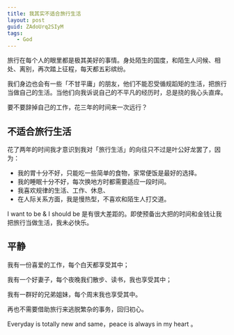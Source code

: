```yaml
---
title: 我其实不适合旅行生活
layout: post
guid: ZAdoUrq2SIyM
tags:
   - God
---
```


旅行在每个人的眼里都是极其美好的事情。身处陌生的国度，和陌生人问候、相处、离别，再次踏上征程，每天都五彩缤纷。

我们身边也会有一些「不甘平庸」的朋友，他们不能忍受循规蹈矩的生活，把旅行当做自己的生活。当他们向我诉说自己的不平凡的经历时，总是挠的我心头直痒。

要不要辞掉自己的工作，花三年的时间来一次远行？

## 不适合旅行生活

花了两年的时间我才意识到我对「旅行生活」的向往只不过是叶公好龙罢了，因为：

* 我的胃十分不好，只能吃一些简单的食物，家常便饭是最好的选择。
* 我的睡眠十分不好，每次换地方时都需要适应一段时间。
* 我喜欢规律的生活、工作、休息、
* 在人际关系方面，我是慢热型，不喜欢和陌生人打交道。

I want to be & I should be 是有很大差距的。即使预备出大把的时间和金钱让我把旅行当做生活，我未必快乐。

## 平静

我有一份喜爱的工作，每个白天都享受其中；

我有一个好妻子，每个夜晚我们散步、读书，我也享受其中；

我有一群好的兄弟姐妹，每个周末我也享受其中。

再也不需要借助旅行来逃脱繁杂的事务，回归初心。

Everyday is totally new and same，peace is always in my heart 。